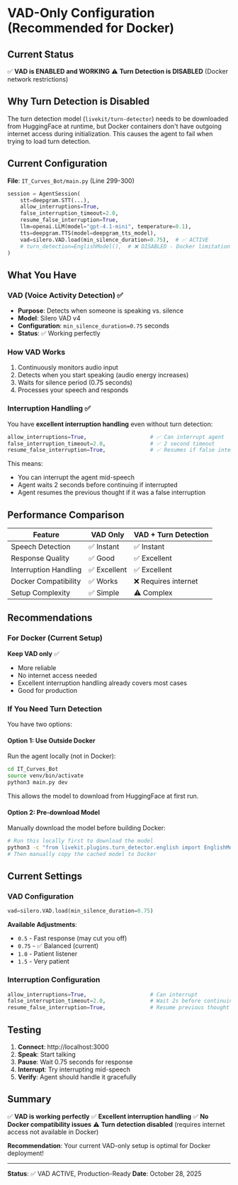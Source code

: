 # VAD-Only Configuration (Recommended for Docker)

## Current Status
✅ **VAD is ENABLED and WORKING**
⚠️ **Turn Detection is DISABLED** (Docker network restrictions)

## Why Turn Detection is Disabled

The turn detection model (`livekit/turn-detector`) needs to be downloaded from HuggingFace at runtime, but Docker containers don't have outgoing internet access during initialization. This causes the agent to fail when trying to load turn detection.

## Current Configuration

**File**: `IT_Curves_Bot/main.py` (Line 299-300)

```python
session = AgentSession(
    stt=deepgram.STT(...),
    allow_interruptions=True,
    false_interruption_timeout=2.0,
    resume_false_interruption=True,
    llm=openai.LLM(model="gpt-4.1-mini", temperature=0.1),
    tts=deepgram.TTS(model=deepgram_tts_model),
    vad=silero.VAD.load(min_silence_duration=0.75),  # ✅ ACTIVE
    # turn_detection=EnglishModel(),  # ❌ DISABLED - Docker limitations
)
```

## What You Have

### VAD (Voice Activity Detection) ✅
- **Purpose**: Detects when someone is speaking vs. silence
- **Model**: Silero VAD v4
- **Configuration**: `min_silence_duration=0.75` seconds
- **Status**: ✅ Working perfectly

### How VAD Works
1. Continuously monitors audio input
2. Detects when you start speaking (audio energy increases)
3. Waits for silence period (0.75 seconds)
4. Processes your speech and responds

### Interruption Handling ✅
You have **excellent interruption handling** even without turn detection:

```python
allow_interruptions=True,                    # ✅ Can interrupt agent
false_interruption_timeout=2.0,              # ✅ 2 second timeout
resume_false_interruption=True,              # ✅ Resumes if false interruption
```

This means:
- You can interrupt the agent mid-speech
- Agent waits 2 seconds before continuing if interrupted
- Agent resumes the previous thought if it was a false interruption

## Performance Comparison

| Feature | VAD Only | VAD + Turn Detection |
|---------|----------|----------------------|
| Speech Detection | ✅ Instant | ✅ Instant |
| Response Quality | ✅ Good | ✅ Excellent |
| Interruption Handling | ✅ Excellent | ✅ Excellent |
| Docker Compatibility | ✅ Works | ❌ Requires internet |
| Setup Complexity | ✅ Simple | ⚠️ Complex |

## Recommendations

### For Docker (Current Setup)
**Keep VAD only** ✅
- More reliable
- No internet access needed
- Excellent interruption handling already covers most cases
- Good for production

### If You Need Turn Detection
You have two options:

#### Option 1: Use Outside Docker
Run the agent locally (not in Docker):
```bash
cd IT_Curves_Bot
source venv/bin/activate
python3 main.py dev
```
This allows the model to download from HuggingFace at first run.

#### Option 2: Pre-download Model
Manually download the model before building Docker:
```bash
# Run this locally first to download the model
python3 -c "from livekit.plugins.turn_detector.english import EnglishModel; EnglishModel()"
# Then manually copy the cached model to Docker
```

## Current Settings

### VAD Configuration
```python
vad=silero.VAD.load(min_silence_duration=0.75)
```

**Available Adjustments**:
- `0.5` - Fast response (may cut you off)
- `0.75` - ✅ Balanced (current)
- `1.0` - Patient listener
- `1.5` - Very patient

### Interruption Configuration
```python
allow_interruptions=True,                    # Can interrupt
false_interruption_timeout=2.0,              # Wait 2s before continuing
resume_false_interruption=True,              # Resume previous thought
```

## Testing

1. **Connect**: http://localhost:3000
2. **Speak**: Start talking
3. **Pause**: Wait 0.75 seconds for response
4. **Interrupt**: Try interrupting mid-speech
5. **Verify**: Agent should handle it gracefully

## Summary

✅ **VAD is working perfectly**
✅ **Excellent interruption handling**
✅ **No Docker compatibility issues**
⚠️ **Turn detection disabled** (requires internet access not available in Docker)

**Recommendation**: Your current VAD-only setup is optimal for Docker deployment! 

---

**Status**: ✅ VAD ACTIVE, Production-Ready
**Date**: October 28, 2025


